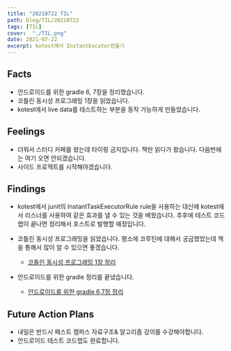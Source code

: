 ```yaml
---
title: "20210722 TIL"
path: blog/TIL/20210722
tags: [TIL]
cover:  "./TIL.png"
date: 2021-07-22
excerpt: kotest에서 InstantExcutor만들기 
---
```


## Facts
* 안드로이드를 위한 gradle 6, 7장을 정리했습니다.
* 코틀린 동시성 프로그래밍 1장을 읽었습니다.
* kotest에서 live data를 테스트하는 부분을 동작 가능하게 만들었습니다.

## Feelings

* 더워서 스터디 카페를 왔는데 타이핑 금지입니다. 책만 읽다가 왔습니다. 다음번에는 여기 오면 안되겠습니다.
* 사이드 프로젝트를 시작해야겠습니다. 


## Findings

* kotest에서 junit의 InstantTaskExecutorRule rule을 사용하는 대신에 kotest에서 리스너를 사용하여 같은 효과를 낼 수 있는 것을 배웠습니다. 추후에 테스트 코드랩이 끝나면 정리해서 포스트로 발행할 예정입니다. 

* 코틀린 동시성 프로그래밍을 읽었습니다. 평소에 코루틴에 대해서 궁금했었는데 책을 통해서 많이 알 수 있으면 좋겠습니다. 
    * [코틀린 동시성 프로그래밍 1장 정리](http://hyejineee.github.io/blog/Reading/learning-concurrency-in-kotlin1)

* 안드로이드를 위한 gradle 정리를 끝냈습니다.
    * [안드로이드를 위한 gradle 6,7장 정리](https://hyejineee.github.io/blog/Reading/gradle-for-android4)


## Future Action Plans

* 내일은 반드시 패스트 캠퍼스 자료구조& 알고리즘 강의를 수강해야합니다. 
* 안드로이드 테스트 코드랩도 완료합니다.



